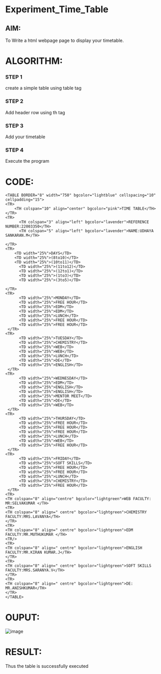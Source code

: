 # Experiment_Time_Table

## AIM:
To Write a html webpage page to display your timetable.

# ALGORITHM:
### STEP 1
create a simple table using table tag
### STEP 2
Add header row using th tag
### STEP 3
Add your timetable
### STEP 4
Execute the program

# CODE:
```
<TABLE BORDER="8" width="750" bgcolor="lightblue" cellspacing="10" cellpadding="15"> 
<TR> 
	<TH colspan="10" align="center" bgcolor="pink">TIME TABLE</TH>
</TR>   
<TR> 
      <TH colspan="3" align="left" bgcolor="lavender">REFERENCE NUMBER:22003350</TH>
      <TH colspan="5" align="left" bgcolor="lavender">NAME:UDHAYA SANKARAN.M</TH>
     
</TR>
<TR>
	<TD width="25%">DAYS</TD> 
	<TD width="25%">(8to10)</TD>
	<TD width="25%">(10to11)</TD>
      <TD width="25%">(11to12)</TD>
      <TD width="25%">(12to1)</TD>
      <TD width="25%">(1to3)</TD>
      <TD width="25%">(3to5)</TD>
      
</TR>
<TR>
      <TD width="25%">MONDAY</TD>
      <TD width="25%">FREE HOUR</TD>
      <TD width="25%">EDM</TD>
      <TD width="25%">EDM</TD>  
      <TD width="25%">LUNCH</TD>
      <TD width="25%">FREE HOUR</TD>
      <TD width="25%">FREE HOUR</TD>
 </TR>
<TR>
      <TD width="25%">TUESDAY</TD>
      <TD width="25%">CHEMISTRY</TD>
      <TD width="25%">WEB</TD>
      <TD width="25%">WEB</TD>
      <TD width="25%">LUNCH</TD>
      <TD width="25%">DE</TD>
      <TD width="25%">ENGLISH</TD>
 </TR>
<TR>
      <TD width="25%">WEDNESDAY</TD>
      <TD width="25%">EDM</TD>
      <TD width="25%">ENGLISH</TD>
      <TD width="25%">ENGLISH</TD>
      <TD width="25%">MENTOR MEET</TD>
      <TD width="25%">DE</TD>
      <TD width="25%">WEB</TD>
 </TR>
<TR>
      <TD width="25%">THURSDAY</TD>
      <TD width="25%">FREE HOUR</TD>
      <TD width="25%">FREE HOUR</TD>
      <TD width="25%">FREE HOUR</TD>
      <TD width="25%">LUNCH</TD>
      <TD width="25%">WEB</TD>
      <TD width="25%">FREE HOUR</TD>
 </TR>
<TR>
      <TD width="25%">FRIDAY</TD>
      <TD width="25%">SOFT SKILLS</TD>
      <TD width="25%">FREE HOUR</TD>
      <TD width="25%">FREE HOUR</TD>
      <TD width="25%">LUNCH</TD>
      <TD width="25%">CHEMISTRY</TD>
      <TD width="25%">FREE HOUR</TD>
 </TR>
<TR>
<TH colspan="8" align="centre" bgcolor="lightgreen">WEB FACULTY: MR:SELVAKUMAR </TH>
<TR>
<TH colspan="8" align=" centre" bgcolor="lightgreen">CHEMISTRY FACULTY:MRS.LAVANYA</TH>
</TR>
<TR>
<TH colspan="8" align=" centre" bgcolor="lightgreen">EDM FACULTY:MR.MUTHUKUMAR </TH>
<TR/>
<TR>
<TH colspan="8" align=" centre" bgcolor="lightgreen">ENGLISH FACULTY:MR.KIRAN KUMAR.J</TH>
</TR>
<TR>
<TH colspan="8" align=" centre" bgcolor="lightgreen">SOFT SKILLS FACULTY:MRS.SARANYA.V</TH>
</TR>
<TR>
<TH colspan="8" align=" centre" bgcolor="lightgreen">DE: MR.ANISHKUMAR</TH>
</TR>
</TABLE> 
```

# OUPUT:
![image](https://user-images.githubusercontent.com/119393933/212485781-87b679c7-1ebd-4155-ba20-206c21797cad.png)

# RESULT:
Thus the table is successfully executed
